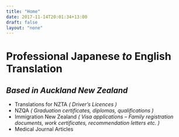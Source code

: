```yaml
---
title: "Home"
date: 2017-11-14T20:01:34+13:00
draft: false
layout: "none"
---
```


# Professional Japanese *to* English Translation
## *Based in Auckland New Zealand*
* Translations for NZTA *( Driver’s Licences )*
* NZQA *( Graduation certificates, diplomas, qualifications )*
* Immigration New Zealand *( Visa applications – Family registration documents, work certificates, recommendation letters etc. )*
* Medical Journal Articles